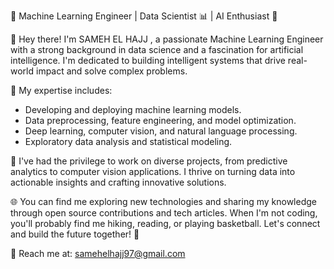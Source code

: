 🤖 Machine Learning Engineer | Data Scientist 📊 | AI Enthusiast 🚀

👋 Hey there! I'm SAMEH EL HAJJ , a passionate Machine Learning Engineer with a strong background in data science and a fascination for artificial intelligence. I'm dedicated to building intelligent systems that drive real-world impact and solve complex problems.

🔬 My expertise includes:
- Developing and deploying machine learning models.
- Data preprocessing, feature engineering, and model optimization.
- Deep learning, computer vision, and natural language processing.
- Exploratory data analysis and statistical modeling.

🚀 I've had the privilege to work on diverse projects, from predictive analytics to computer vision applications. I thrive on turning data into actionable insights and crafting innovative solutions.

🌐 You can find me exploring new technologies and sharing my knowledge through open source contributions and tech articles. When I'm not coding, you'll probably find me hiking, reading, or playing basketball. Let's connect and build the future together! 🌟

📧 Reach me at: samehelhajj97@gmail.com
<!---
SamehElHajj/SamehElHajj is a ✨ special ✨ repository because its `README.md` (this file) appears on your GitHub profile.
You can click the Preview link to take a look at your changes.
--->
